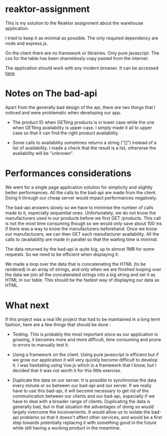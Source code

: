 # reaktor-assignment
This is my solution to the Reaktor assignment about the warehouse application.

I tried to keep it as minimal as possible. The only required dependency are node and express.js.

On the client there are no framework or librairies. Only pure javascript.
The css for the table has been shamelessly copy pasted from the internet.

The application should work with any modern browser. It can be accessed [here](https://reaktor-assignment-warehouse.herokuapp.com/).

# Notes on The bad-api 

Apart from the generally bad design of the api, there are two things that I noticed and were problematic when developing our app.

- The product ID when GETting products is in lower case while the one when GETting availability is upper case. I simply made it all to upper case so that it can find the right product availability.

- Some calls to availability sometimes returns a string ("[]") instead of a list of availability. I made a check that the result is a list, otherwise the availability will be "unknown".

# Performances considerations
We went for a single page application solution for simplicity and slightly better performances.
All the calls to the bad-api are made from the client. Doing it through our cheap server would impact performances negatively.

The bad-api answers slowly so we have to minimise the number of calls made to it, especially sequential ones. Unfortunately, we do not know the manufacturers used in our products before we first GET /products. This call is not the most time consuming though so we would only save about 100 ms if there was a way to know the manufacturers beforehand.
Once we know our manufacturers, we can then GET each manufacturer availability. All the calls to /availability are made in parallel so that the waiting time is minimal.

The data returned by the bad-api is quite big, up to almost 1MB for some requests. So we need to be efficient when displaying it.

We made a loop over the data that is concatenating the HTML (to be rendered) in an array of strings, and only when we are finished looping over the data we join all the concatenated strings into a big string and set it as HTML in our table. This should be the fastest way of displaying our data as HTML.

# What next
If this project was a real life project that had to be maintained in a long term fashion, here are a few things that should be done :

- Testing. This is probably the most important since as our application is growing, it becomes more and more difficult, time consuming and prone to errors to manually test it.

- Using a framework on the client. Using pure javascript is efficient but if we grow our application it will very quickly become difficult to develop it. I was hesitating using Vue.js which is a framework that I know, but I decided that it was not worth it for this little exercise.

- Duplicate the data on our server. It is possible to synchronise the data every minute or so between our bad-api and our server. If we really have to use this bad-api, it will become necessary to get rid of the communication between our clients and our bad-api, especially if we have to deal with a broader range of clients. Duplicating the data is generally bad, but in that situation the advantages of doing so would largely overcome the inconvenients. It would allow us to isolate the bad-api problems so that it doesn't affect other services, and would be a first step towards potentially replacing it with something good in the future while still having a working product in the meantime.
